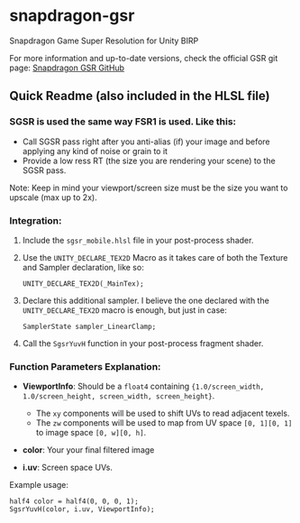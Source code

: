 # snapdragon-gsr
Snapdragon Game Super Resolution for Unity BIRP

For more information and up-to-date versions, check the official GSR git page:
[Snapdragon GSR GitHub](https://github.com/SnapdragonStudios/snapdragon-gsr?tab=readme-ov-file)

## Quick Readme (also included in the HLSL file)

### SGSR is used the same way FSR1 is used. Like this:

- Call SGSR pass right after you anti-alias (if) your image and before applying any kind of noise or grain to it
- Provide a low ress RT (the size you are rendering your scene) to the SGSR pass.

Note: Keep in mind your viewport/screen size must be the size you want to upscale (max up to 2x).

### Integration:

1. Include the `sgsr_mobile.hlsl` file in your post-process shader.

2. Use the `UNITY_DECLARE_TEX2D` Macro as it takes care of both the Texture and Sampler declaration, like so:
    ```hlsl
    UNITY_DECLARE_TEX2D(_MainTex);
    ```

3. Declare this additional sampler. I believe the one declared with the `UNITY_DECLARE_TEX2D` macro is enough, but just in case:
    ```hlsl
    SamplerState sampler_LinearClamp;
    ```

4. Call the `SgsrYuvH` function in your post-process fragment shader.

### Function Parameters Explanation:

- **ViewportInfo**: Should be a `float4` containing `{1.0/screen_width, 1.0/screen_height, screen_width, screen_height}`.
  - The `xy` components will be used to shift UVs to read adjacent texels.
  - The `zw` components will be used to map from UV space `[0, 1][0, 1]` to image space `[0, w][0, h]`.
  
- **color**: Your your final filtered image
- **i.uv**: Screen space UVs.

Example usage:
```hlsl
half4 color = half4(0, 0, 0, 1);
SgsrYuvH(color, i.uv, ViewportInfo);
```
